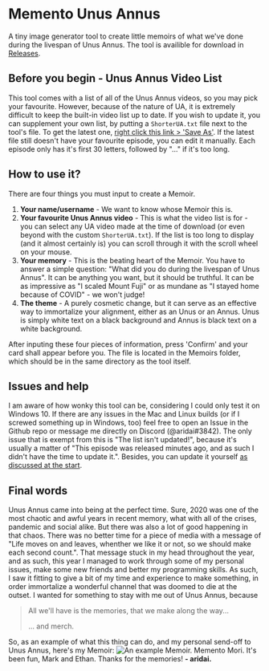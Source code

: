 # Memento Unus Annus

A tiny image generator tool to create little memoirs of what we've done during the livespan of Unus Annus. 
The tool is availible for download in [Releases](https://github.com/aridai-shi/MementoUnusAnnus/releases).
## Before you begin - Unus Annus Video List
This tool comes with a list of all of the Unus Annus videos, so you may pick your favourite. However, because of the nature of UA, it is extremely difficult to keep the built-in video list up to date. If you wish to update it, you can supplement your own list, by putting a ``ShorterUA.txt`` file next to the tool's file. To get the latest one, [right click this link > 'Save As'](https://raw.githubusercontent.com/aridai-shi/MementoUnusAnnus/main/project/ShorterUA.txt). If the latest file still doesn't have your favourite episode, you can edit it manually.
Each episode only has it's first 30 letters, followed by "..." if it's too long.
## How to use it?
There are four things you must input to create a Memoir.

 1. **Your name/username** - We want to know whose Memoir this is.
 2. **Your favourite Unus Annus video** - This is what the video list is for - you can select any UA video made at the time of download (or even beyond with the custom ``ShorterUA.txt``). If the list is too long to display (and it almost certainly is) you can scroll through it with the scroll wheel on your mouse.
 3. **Your memory** - This is the beating heart of the Memoir. You have to answer a simple question: "What did you do during the livespan of Unus Annus". It can be anything you want, but it should be truthful. It can be as impressive as "I scaled Mount Fuji" or as mundane as "I stayed home because of COVID" - we won't judge!
 4. **The theme** - A purely cosmetic change, but it can serve as an effective way to immortalize your alignment, either as an Unus or an Annus. Unus is simply white text on a black background and Annus is black text on a white background.

After inputing these four pieces of information, press 'Confirm' and your card shall appear before you. The file is located in the Memoirs folder, which should be in the same directory as the tool itself.
## Issues and help
I am aware of how wonky this tool can be, considering I could only test it on Windows 10. If there are any issues in the Mac and Linux builds (or if I screwed something up in Windows, too) feel free to open an Issue in the Github repo or message me directly on Discord (@aridai#3842). The only issue that is exempt from this is "The list isn't updated!", because it's usually a matter of "This episode was released minutes ago, and as such I didn't have the time to update it.". Besides, you can update it yourself [as discussed at the start](#Before-you-begin---Unus-Annus-Video-List).
## Final words
Unus Annus came into being at the perfect time. Sure, 2020 was one of the most chaotic and awful years in recent memory, what with all of the crises, pandemic and social alike. But there was also a lot of good happening in that chaos. There was no better time for a piece of media with a message of "Life moves on and leaves, whenther we like it or not, so we should make each second count.". That message stuck in my head throughout the year, and as such, this year I managed to work through some of my personal issues, make some new friends and better my programming skills. As such, I saw it fitting to give a bit of my time and experience to make something, in order immortalize a wonderful channel that was doomed to die at the outset. I wanted for something to stay with me out of Unus Annus, because

> All we'll have is the memories, that we make along the way...
> 
> ... and merch.

So, as an example of what this thing can do, and my personal send-off to Unus Annus, here's my Memoir:
![An example Memoir.](https://i.imgur.com/ebGGfH6.png)
Memento Mori. It's been fun, Mark and Ethan. Thanks for the memories!
**- aridai.**